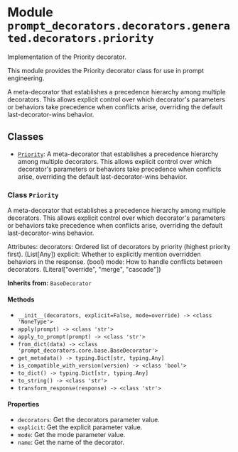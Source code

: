 # Module `prompt_decorators.decorators.generated.decorators.priority`

Implementation of the Priority decorator.

This module provides the Priority decorator class for use in prompt engineering.

A meta-decorator that establishes a precedence hierarchy among multiple decorators. This allows explicit control over which decorator's parameters or behaviors take precedence when conflicts arise, overriding the default last-decorator-wins behavior.

## Classes

- [`Priority`](#class-priority): A meta-decorator that establishes a precedence hierarchy among multiple decorators. This allows explicit control over which decorator's parameters or behaviors take precedence when conflicts arise, overriding the default last-decorator-wins behavior.

### Class `Priority`

A meta-decorator that establishes a precedence hierarchy among multiple decorators. This allows explicit control over which decorator's parameters or behaviors take precedence when conflicts arise, overriding the default last-decorator-wins behavior.

Attributes:
    decorators: Ordered list of decorators by priority (highest priority first). (List[Any])
    explicit: Whether to explicitly mention overridden behaviors in the response. (bool)
    mode: How to handle conflicts between decorators. (Literal["override", "merge", "cascade"])

**Inherits from:** `BaseDecorator`

#### Methods

- `__init__(decorators, explicit=False, mode=override) -> <class 'NoneType'>`
- `apply(prompt) -> <class 'str'>`
- `apply_to_prompt(prompt) -> <class 'str'>`
- `from_dict(data) -> <class 'prompt_decorators.core.base.BaseDecorator'>`
- `get_metadata() -> typing.Dict[str, typing.Any]`
- `is_compatible_with_version(version) -> <class 'bool'>`
- `to_dict() -> typing.Dict[str, typing.Any]`
- `to_string() -> <class 'str'>`
- `transform_response(response) -> <class 'str'>`
#### Properties

- `decorators`: Get the decorators parameter value.
- `explicit`: Get the explicit parameter value.
- `mode`: Get the mode parameter value.
- `name`: Get the name of the decorator.
